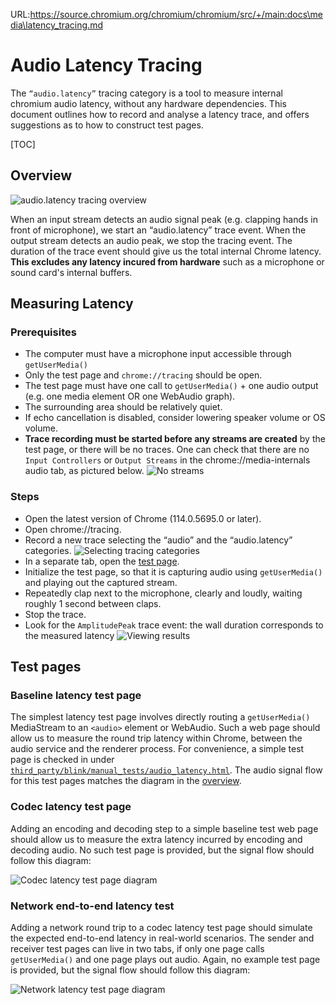 URL:https://source.chromium.org/chromium/chromium/src/+/main:docs\media\latency_tracing.md
# Audio Latency Tracing

The `“audio.latency”` tracing category is a tool to measure internal chromium
audio latency, without any hardware dependencies. This document outlines how
to record and analyse a latency trace, and offers suggestions as to how to
construct test pages.

[TOC]

## Overview

![audio.latency tracing overview](latency_tracing_overview.png)

When an input stream detects an audio signal peak (e.g. clapping hands in front
of microphone), we start an “audio.latency” trace event. When the output stream
detects an audio peak, we stop the tracing event. The duration of the trace
event should give us the total internal Chrome latency. **This excludes any
latency incured from hardware** such as a microphone or sound card's internal
buffers.

## Measuring Latency

### Prerequisites

* The computer must have a microphone input accessible through `getUserMedia()`
* Only the test page and `chrome://tracing` should be open.
* The test page must have one call to `getUserMedia()` + one audio output
  (e.g. one media element OR one WebAudio graph).
* The surrounding area should be relatively quiet.
* If echo cancellation is disabled, consider lowering speaker volume or OS
  volume.
* **Trace recording must be started before any streams are created** by the test
  page, or there will be no traces. One can check that there are no `Input
  Controllers` or `Output Streams` in the chrome://media-internals audio tab, as
  pictured below.
  ![No streams](latency_tracing_media_internals.png)


### Steps

* Open the latest version of Chrome (114.0.5695.0 or later).
* Open chrome://tracing.
* Record a new trace selecting the “audio” and the “audio.latency” categories.
  ![Selecting tracing categories](latency_tracing_tracing_categories.png)
* In a separate tab, open the [test page](#Test-pages).
* Initialize the test page, so that it is capturing audio using `getUserMedia()`
  and playing out the captured stream.
* Repeatedly clap next to the microphone, clearly and loudly, waiting roughly 1
  second between claps.
* Stop the trace.
* Look for the `AmplitudePeak` trace event: the wall duration corresponds to the
  measured latency
  ![Viewing results](latency_tracing_results.png)

## Test pages

### Baseline latency test page

The simplest latency test page involves directly routing a `getUserMedia()`
MediaStream to an `<audio>` element or WebAudio. Such a web page should
allow us to measure the round trip latency within Chrome, between the audio
service and the renderer process. For convenience, a simple test page is checked
in under
[`third_party/blink/manual_tests/audio_latency.html`](/third_party/blink/manual_tests/audio_latency.html).
The audio signal flow for this test pages matches the diagram in the
[overview](#Overview).

### Codec latency test page

Adding an encoding and decoding step to a simple baseline test web page should
allow us to measure the extra latency incurred by encoding and decoding audio.
No such test page is provided, but the signal flow should follow this diagram:

![Codec latency test page diagram](latency_tracing_codec.png)

### Network end-to-end latency test

Adding a network round trip to a codec latency test page should simulate the
expected end-to-end latency in real-world scenarios. The sender and receiver
test pages can live in two tabs, if only one page calls `getUserMedia()` and one
page plays out audio. Again, no example test page is provided, but the signal
flow should follow this diagram:

![Network latency test page diagram](latency_tracing_network.png)